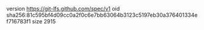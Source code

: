 version https://git-lfs.github.com/spec/v1
oid sha256:81c595bf4d09cc0a2f0c6e7bb63064b3123c5197eb30a376401334ef716783f1
size 2915
